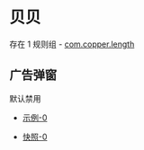 # 贝贝

存在 1 规则组 - [com.copper.length](/src/apps/com.copper.length.ts)

## 广告弹窗

默认禁用

- [示例-0](https://m.gkd.li/45487685/d54b4136-d732-49c6-8bca-680cb6edb6f9)

- [快照-0](https://i.gkd.li/import/14398698)
